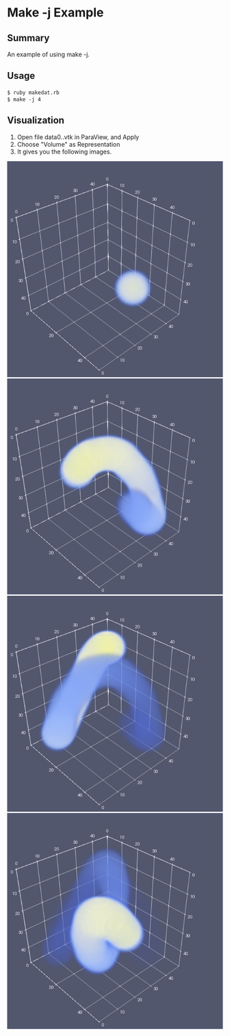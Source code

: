 # Make -j Example

## Summary
An example of using make -j.

## Usage

```
$ ruby makedat.rb
$ make -j 4 
```

## Visualization

1. Open file data0..vtk in ParaView, and Apply
2. Choose "Volume" as Representation
3. It gives you the following images.

![makej1.png](makej1.png)
![makej2.png](makej2.png)
![makej3.png](makej3.png)
![makej4.png](makej4.png)
